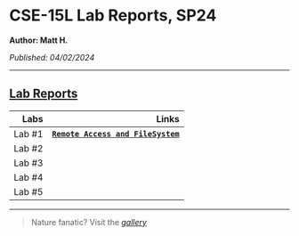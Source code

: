 # CSE-15L Lab Reports, SP24
**Author: Matt H.**

*Published: 04/02/2024*

----
## <ins>Lab Reports</ins>



 Labs         | Links 
 ------:       | ------: 
 Lab #1       | **[`Remote Access and FileSystem`](https://castle60.github.io/CSE15L-Lab-Reports/Lab1.html)**
 Lab #2       |  
 Lab #3       | 
 Lab #4       | 
 Lab #5       | 
 
----

> Nature fanatic? Visit the *[gallery](https://castle60.github.io/CSE15L-Lab-Reports/gallery.html)*
